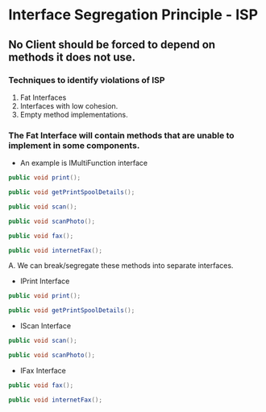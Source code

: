 # Interface Segregation Principle - ISP

## No Client should be forced to depend on methods it does not use.

### Techniques to identify violations of ISP

1. Fat Interfaces
2. Interfaces with low cohesion.
3. Empty method implementations.

### The Fat Interface will contain methods that are unable to implement in some components.

* An example is IMultiFunction interface

``` java
public void print();

public void getPrintSpoolDetails();

public void scan();

public void scanPhoto();

public void fax();

public void internetFax();
```

A. We can break/segregate these methods into separate interfaces.
  * IPrint Interface

``` java
public void print();

public void getPrintSpoolDetails();
```

  * IScan Interface

``` java
public void scan();

public void scanPhoto();
```

  * IFax Interface

``` java
public void fax();

public void internetFax();
```

